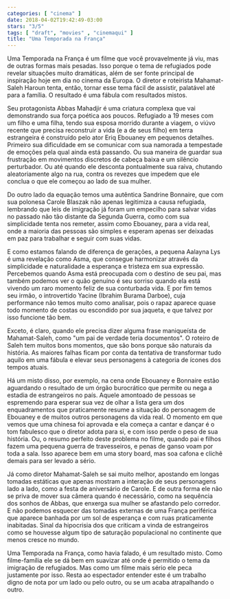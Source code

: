 ```yaml
---
categories: [ "cinema" ]
date: 2018-04-02T19:42:49-03:00
stars: "3/5"
tags: [ "draft", "movies" , "cinemaqui" ]
title: "Uma Temporada na França"
---
```

Uma Temporada na França é um filme que você provavelmente já viu, mas de outras formas mais pesadas. Isso porque o tema de refugiados pode revelar situações muito dramáticas, além de ser fonte principal de inspiração hoje em dia no cinema da Europa. O diretor e roteirista Mahamat-Saleh Haroun tenta, então, tornar esse tema fácil de assistir, palatável até para a família. O resultado é uma fábula com resultados mistos.

Seu protagonista Abbas Mahadjir é uma criatura complexa que vai demonstrando sua força poética aos poucos. Refugiado a 19 meses com um filho e uma filha, tendo sua esposa morrido durante a viagem, o viúvo recente que precisa reconstruir a vida (e a de seus filho) em terra estrangeira é construído pelo ator Eriq Ebouaney em pequenos detalhes. Primeiro sua dificuldade em se comunicar com sua namorada a tempestade de emoções pela qual ainda está passando. Ou sua maneira de guardar sua frustração em movimentos discretos de cabeça baixa e um silêncio perturbador. Ou até quando ele desconta pontualmente sua raiva, chutando aleatoriamente algo na rua, contra os revezes que impedem que ele conclua o que ele começou ao lado de sua mulher.

Do outro lado da equação temos uma autêntica Sandrine Bonnaire, que com sua polonesa Carole Blaszak não apenas legitimiza a causa refugiada, lembrando que leis de imigração já foram um empecilho para salvar vidas no passado não tão distante da Segunda Guerra, como com sua simplicidade tenta nos remeter, assim como Ebouaney, para a vida real, onde a maioria das pessoas são simples e esperam apenas ser deixadas em paz para trabalhar e seguir com suas vidas.

E como estamos falando de diferença de gerações, a pequena Aalayna Lys é uma revelação como Asma, que consegue harmonizar através da simplicidade e naturalidade a esperança e tristeza em sua expressão. Percebemos quando Asma está preocupada com o destino de seu pai, mas também podemos ver o quão genuíno é seu sorriso quando ela está vivendo um raro momento feliz de sua conturbada vida. E por fim temos seu irmão, o introvertido Yacine (Ibrahim Burama Darboe), cuja performance não temos muito como analisar, pois o rapaz aparece quase todo momento de costas ou escondido por sua jaqueta, e que talvez por isso funcione tão bem.

Exceto, é claro, quando ele precisa dizer alguma frase maniqueísta de Mahamat-Saleh, como "um pai de verdade teria documentos". O roteiro de Saleh tem muitos bons momentos, que são bons porque são naturais da história. As maiores falhas ficam por conta da tentativa de transformar tudo aquilo em uma fábula e elevar seus personagens à categoria de ícones dos tempos atuais.

Há um misto disso, por exemplo, na cena onde Ebouaney e Bonnaire estão aguardando o resultado de um órgão burocrático que permite ou nega a estadia de estrangeiros no país. Aquele amontoado de pessoas se espremendo para esperar sua vez de olhar a lista gera um dos enquadramentos que praticamente resume a situação do personagem de Ebouaney e de muitos outros personagens da vida real. O momento em que vemos que uma chinesa foi aprovada e ela começa a cantar e dançar é o tom fabulesco que o diretor adota para si, e com isso perde o peso de sua história. Ou, o resumo perfeito deste problema no filme, quando pai e filhos fazem uma pequena guerra de travesseiros, e penas de ganso voam por toda a sala. Isso aparece bem em uma story board, mas soa cafona e clichê demais para ser levado a sério.

Já como diretor Mahamat-Saleh se sai muito melhor, apostando em longas tomadas estáticas que apenas mostram a interação de seus personagens lado a lado, como a festa de aniversário de Carole. E de outra forma ele não se priva de mover sua câmera quando é necessário, como na sequência dos sonhos de Abbas, que enxerga sua mulher se afastando pelo corredor. E não podemos esquecer das tomadas externas de uma França periférica que aparece banhada por um sol de esperança e com ruas praticamente inabitadas. Sinal da hipocrisia dos que criticam a vinda de estrangeiros como se houvesse algum tipo de saturação populacional no continente que menos cresce no mundo.

Uma Temporada na França, como havia falado, é um resultado misto. Como filme-família ele se dá bem em suavizar até onde é permitido o tema da imigração de refugiados. Mas como um filme mais sério ele peca justamente por isso. Resta ao espectador entender este é um trabalho digno de nota por um lado ou pelo outro, ou se um acaba atrapalhando o outro.
